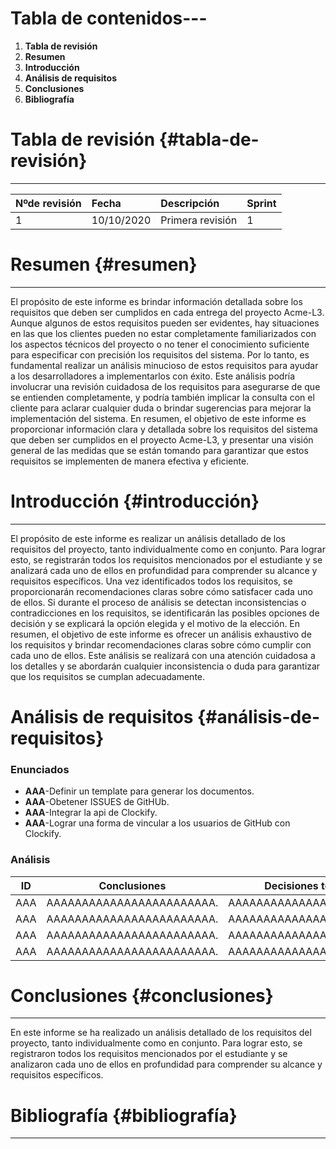 # Tabla de contenidos---
1. **Tabla de revisión**
2. **Resumen**
3. **Introducción**
4. **Análisis de requisitos**
5. **Conclusiones**
6. **Bibliografía**

# Tabla de revisión {#tabla-de-revisión}
---
|Nºde revisión|Fecha|Descripción|Sprint|
|:-|:-|:-|:-|
|1|10/10/2020|Primera revisión|1|

# Resumen {#resumen}
---
El propósito de este informe es brindar información detallada sobre los requisitos que deben ser cumplidos en cada entrega del proyecto Acme-L3. Aunque algunos de estos requisitos pueden ser evidentes, hay situaciones en las que los clientes pueden no estar completamente familiarizados con los aspectos técnicos del proyecto o no tener el conocimiento suficiente para especificar con precisión los requisitos del sistema.
Por lo tanto, es fundamental realizar un análisis minucioso de estos requisitos para ayudar a los desarrolladores a implementarlos con éxito. Este análisis podría involucrar una revisión cuidadosa de los requisitos para asegurarse de que se entienden completamente, y podría también implicar la consulta con el cliente para aclarar cualquier duda o brindar sugerencias para mejorar la implementación del sistema.
En resumen, el objetivo de este informe es proporcionar información clara y detallada sobre los requisitos del sistema que deben ser cumplidos en el proyecto Acme-L3, y presentar una visión general de las medidas que se están tomando para garantizar que estos requisitos se implementen de manera efectiva y eficiente.

# Introducción {#introducción}
---
El propósito de este informe es realizar un análisis detallado de los requisitos del proyecto, tanto individualmente como en conjunto. Para lograr esto, se registrarán todos los requisitos mencionados por el estudiante y se analizará cada uno de ellos en profundidad para comprender su alcance y requisitos específicos.
Una vez identificados todos los requisitos, se proporcionarán recomendaciones claras sobre cómo satisfacer cada uno de ellos. Si durante el proceso de análisis se detectan inconsistencias o contradicciones en los requisitos, se identificarán las posibles opciones de decisión y se explicará la opción elegida y el motivo de la elección.
En resumen, el objetivo de este informe es ofrecer un análisis exhaustivo de los requisitos y brindar recomendaciones claras sobre cómo cumplir con cada uno de ellos. Este análisis se realizará con una atención cuidadosa a los detalles y se abordarán cualquier inconsistencia o duda para garantizar que los requisitos se cumplan adecuadamente.

# Análisis de requisitos {#análisis-de-requisitos}
### Enunciados
- **AAA**-Definir un template para generar los documentos.
- **AAA**-Obetener ISSUES de GitHUb.
- **AAA**-Integrar la api de Clockify.
- **AAA**-Lograr una forma de vincular a los usuarios de GitHub con Clockify.

### Análisis
| ID  | Conclusiones              | Decisiones tomadas        |
| --- | ------------------------- | ------------------------- |
| AAA | AAAAAAAAAAAAAAAAAAAAAAAA. | AAAAAAAAAAAAAAAAAAAAAAAA. |
| AAA | AAAAAAAAAAAAAAAAAAAAAAAA. | AAAAAAAAAAAAAAAAAAAAAAAA. |
| AAA | AAAAAAAAAAAAAAAAAAAAAAAA. | AAAAAAAAAAAAAAAAAAAAAAAA. |
| AAA | AAAAAAAAAAAAAAAAAAAAAAAA. | AAAAAAAAAAAAAAAAAAAAAAAA. |

# Conclusiones {#conclusiones}
---
En este informe se ha realizado un análisis detallado de los requisitos del proyecto, tanto individualmente como en conjunto. Para lograr esto, se registraron todos los requisitos mencionados por el estudiante y se analizaron cada uno de ellos en profundidad para comprender su alcance y requisitos específicos.

# Bibliografía {#bibliografía}
---

